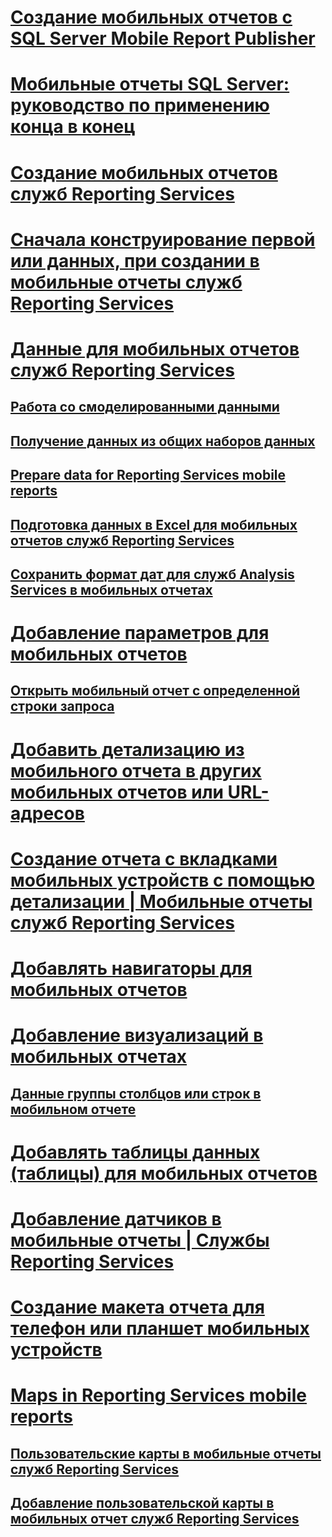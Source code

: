 # [Создание мобильных отчетов с SQL Server Mobile Report Publisher](create-mobile-reports-with-sql-server-mobile-report-publisher.md)  
# [Мобильные отчеты SQL Server: руководство по применению конца в конец](sql-server-mobile-reports-end-to-end-walk-through.md)  
# [Создание мобильных отчетов служб Reporting Services](create-a-reporting-services-mobile-report.md)  
# [Сначала конструирование первой или данных, при создании в мобильные отчеты служб Reporting Services](design-first-or-data-first-when-creating-in-reporting-services-mobile-reports.md)  
# [Данные для мобильных отчетов служб Reporting Services](data-for-reporting-services-mobile-reports.md)  
## [Работа со смоделированными данными](work-with-simulated-data-in-reporting-services-mobile-reports.md)  
## [Получение данных из общих наборов данных](get-data-from-shared-datasets-in-reporting-services-mobile-reports.md)  
## [Prepare data for Reporting Services mobile reports](prepare-data-for-reporting-services-mobile-reports.md)  
## [Подготовка данных в Excel для мобильных отчетов служб Reporting Services](prepare-excel-data-for-reporting-services-mobile-reports.md)  
## [Сохранить формат дат для служб Analysis Services в мобильных отчетах](retain-date-formatting-for-analysis-services-in-mobile-reports.md)  
# [Добавление параметров для мобильных отчетов](add-parameters-to-a-mobile-report-reporting-services.md)  
## [Открыть мобильный отчет с определенной строки запроса](open-a-mobile-report-with-specific-query-string-parameters-reporting-services.md)  
# [Добавить детализацию из мобильного отчета в других мобильных отчетов или URL-адресов](add-drillthrough-from-a-mobile-report-to-other-mobile-reports-or-urls.md)  
# [Создание отчета с вкладками мобильных устройств с помощью детализации | Мобильные отчеты служб Reporting Services](create-a-tabbed-mobile-report-by-using-drillthrough.md)  
# [Добавлять навигаторы для мобильных отчетов](add-navigators-to-reporting-services-mobile-reports.md)  
# [Добавление визуализаций в мобильных отчетах](add-visualizations-to-reporting-services-mobile-reports.md)  
## [Данные группы столбцов или строк в мобильном отчете](group-data-by-columns-or-rows-in-a-mobile-report-reporting-services.md)  
# [Добавлять таблицы данных (таблицы) для мобильных отчетов](add-data-grids-to-mobile-reports-reporting-services.md)  
# [Добавление датчиков в мобильные отчеты | Службы Reporting Services](add-gauges-to-mobile-reports-reporting-services.md)  
# [Создание макета отчета для телефон или планшет мобильных устройств](lay-out-a-reporting-services-mobile-report-for-phone-or-tablet.md)  
# [Maps in Reporting Services mobile reports](maps-in-reporting-services-mobile-reports.md)  
## [Пользовательские карты в мобильные отчеты служб Reporting Services](custom-maps-in-reporting-services-mobile-reports.md)  
## [Добавление пользовательской карты в мобильных отчет служб Reporting Services](add-a-custom-map-to-a-reporting-services-mobile-report.md)  
